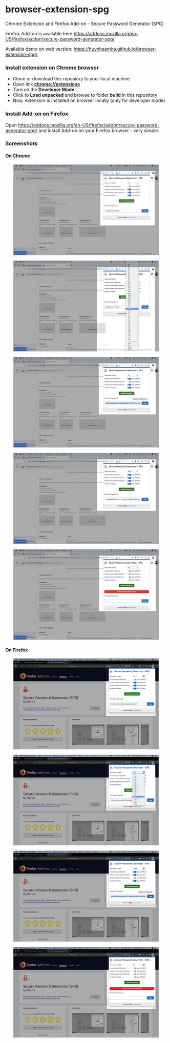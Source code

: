 # browser-extension-spg

Chrome Extension and Firefox Add-on - Secure Password Generator (SPG)

Firefox Add-on is available here https://addons.mozilla.org/en-US/firefox/addon/secure-password-generator-spg/

Available demo on web version: https://huynhsamha.github.io/browser-extension-spg/

### Install extension on Chrome browser
+ Clone or download this reposiory to your local machine
+ Open link **[chrome://extensions](chrome://extensions)**
+ Turn on the **Developer Mode**
+ Click to **Load unpacked** and browse to folder **build** in this repository
+ Now, extension is installed on browser locally (only for developer mode)

### Install Add-on on Firefox
Open https://addons.mozilla.org/en-US/firefox/addon/secure-password-generator-spg/ and install Add-on on your Firefox browser - very simple.

### Screenshots
#### On Chrome
<p align="center"><img src="./screenshots/01.png" width="90%"></p>
<p align="center"><img src="./screenshots/02.png" width="90%"></p>
<p align="center"><img src="./screenshots/03.png" width="90%"></p>
<p align="center"><img src="./screenshots/04.png" width="90%"></p>
<p align="center"><img src="./screenshots/05.png" width="90%"></p>

#### On Firefox
<p align="center"><img src="./screenshots/firefox/01.png" width="90%"></p>
<p align="center"><img src="./screenshots/firefox/02.png" width="90%"></p>
<p align="center"><img src="./screenshots/firefox/03.png" width="90%"></p>
<p align="center"><img src="./screenshots/firefox/04.png" width="90%"></p>